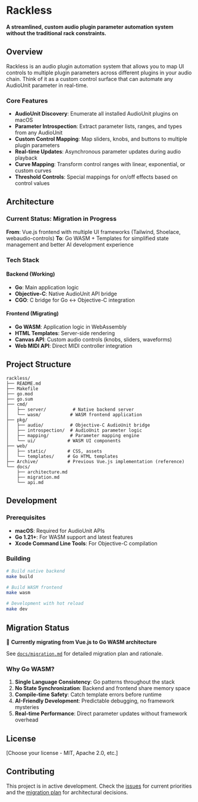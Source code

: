 # Rackless

**A streamlined, custom audio plugin parameter automation system without the traditional rack constraints.**

## Overview

Rackless is an audio plugin automation system that allows you to map UI controls to multiple plugin parameters across different plugins in your audio chain. Think of it as a custom control surface that can automate any AudioUnit parameter in real-time.

### Core Features

- **AudioUnit Discovery**: Enumerate all installed AudioUnit plugins on macOS
- **Parameter Introspection**: Extract parameter lists, ranges, and types from any AudioUnit
- **Custom Control Mapping**: Map sliders, knobs, and buttons to multiple plugin parameters
- **Real-time Updates**: Asynchronous parameter updates during audio playback
- **Curve Mapping**: Transform control ranges with linear, exponential, or custom curves
- **Threshold Controls**: Special mappings for on/off effects based on control values

## Architecture

### Current Status: Migration in Progress

**From**: Vue.js frontend with multiple UI frameworks (Tailwind, Shoelace, webaudio-controls)
**To**: Go WASM + Templates for simplified state management and better AI development experience

### Tech Stack

#### Backend (Working)
- **Go**: Main application logic
- **Objective-C**: Native AudioUnit API bridge
- **CGO**: C bridge for Go ↔ Objective-C integration

#### Frontend (Migrating)
- **Go WASM**: Application logic in WebAssembly
- **HTML Templates**: Server-side rendering
- **Canvas API**: Custom audio controls (knobs, sliders, waveforms)
- **Web MIDI API**: Direct MIDI controller integration

## Project Structure

```
rackless/
├── README.md
├── Makefile
├── go.mod
├── go.sum
├── cmd/
│   ├── server/          # Native backend server
│   └── wasm/           # WASM frontend application
├── pkg/
│   ├── audio/          # Objective-C AudioUnit bridge
│   ├── introspection/  # AudioUnit parameter logic
│   ├── mapping/        # Parameter mapping engine
│   └── ui/            # WASM UI components
├── web/
│   ├── static/        # CSS, assets
│   └── templates/     # Go HTML templates
├── Archive/           # Previous Vue.js implementation (reference)
└── docs/
    ├── architecture.md
    ├── migration.md
    └── api.md
```

## Development

### Prerequisites

- **macOS**: Required for AudioUnit APIs
- **Go 1.21+**: For WASM support and latest features
- **Xcode Command Line Tools**: For Objective-C compilation

### Building

```bash
# Build native backend
make build

# Build WASM frontend
make wasm

# Development with hot reload
make dev
```

## Migration Status

🚧 **Currently migrating from Vue.js to Go WASM architecture**

See [`docs/migration.md`](docs/migration.md) for detailed migration plan and rationale.

### Why Go WASM?

1. **Single Language Consistency**: Go patterns throughout the stack
2. **No State Synchronization**: Backend and frontend share memory space
3. **Compile-time Safety**: Catch template errors before runtime
4. **AI-Friendly Development**: Predictable debugging, no framework mysteries
5. **Real-time Performance**: Direct parameter updates without framework overhead

## License

[Choose your license - MIT, Apache 2.0, etc.]

## Contributing

This project is in active development. Check the [issues](../../issues) for current priorities and the [migration plan](docs/migration.md) for architectural decisions.
